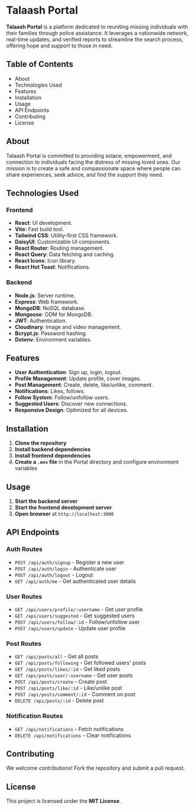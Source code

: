 # Talaash Portal

**Talaash Portal** is a platform dedicated to reuniting missing individuals with their families through police assistance. It leverages a nationwide network, real-time updates, and verified reports to streamline the search process, offering hope and support to those in need.

## **Table of Contents**
- About
- Technologies Used
- Features
- Installation
- Usage
- API Endpoints
- Contributing
- License

## **About**
Talaash Portal is committed to providing solace, empowerment, and connection to individuals facing the distress of missing loved ones. Our mission is to create a safe and compassionate space where people can share experiences, seek advice, and find the support they need.

## **Technologies Used**
### **Frontend**
- **React**: UI development.
- **Vite**: Fast build tool.
- **Tailwind CSS**: Utility-first CSS framework.
- **DaisyUI**: Customizable UI components.
- **React Router**: Routing management.
- **React Query**: Data fetching and caching.
- **React Icons**: Icon library.
- **React Hot Toast**: Notifications.

### **Backend**
- **Node.js**: Server runtime.
- **Express**: Web framework.
- **MongoDB**: NoSQL database.
- **Mongoose**: ODM for MongoDB.
- **JWT**: Authentication.
- **Cloudinary**: Image and video management.
- **Bcrypt.js**: Password hashing.
- **Dotenv**: Environment variables.

## **Features**
- **User Authentication**: Sign up, login, logout.
- **Profile Management**: Update profile, cover images.
- **Post Management**: Create, delete, like/unlike, comment.
- **Notifications**: Likes, follows.
- **Follow System**: Follow/unfollow users.
- **Suggested Users**: Discover new connections.
- **Responsive Design**: Optimized for all devices.

## **Installation**
1. **Clone the repository**
2. **Install backend dependencies**
3. **Install frontend dependencies**
4. **Create a `.env` file** in the Portal directory and configure environment variables

## **Usage**
1. **Start the backend server**
2. **Start the frontend development server**
3. **Open browser** at `http://localhost:3000`

## **API Endpoints**
### **Auth Routes**
- `POST /api/auth/signup` - Register a new user
- `POST /api/auth/login` - Authenticate user
- `POST /api/auth/logout` - Logout
- `GET /api/auth/me` - Get authenticated user details

### **User Routes**
- `GET /api/users/profile/:username` - Get user profile
- `GET /api/users/suggested` - Get suggested users
- `POST /api/users/follow/:id` - Follow/unfollow user
- `POST /api/users/update` - Update user profile

### **Post Routes**
- `GET /api/posts/all` - Get all posts
- `GET /api/posts/following` - Get followed users' posts
- `GET /api/posts/likes/:id` - Get liked posts
- `GET /api/posts/user/:username` - Get user posts
- `POST /api/posts/create` - Create post
- `POST /api/posts/like/:id` - Like/unlike post
- `POST /api/posts/comment/:id` - Comment on post
- `DELETE /api/posts/:id` - Delete post

### **Notification Routes**
- `GET /api/notifications` - Fetch notifications
- `DELETE /api/notifications` - Clear notifications

## **Contributing**
We welcome contributions! Fork the repository and submit a pull request.

## **License**
This project is licensed under the **MIT License**.

